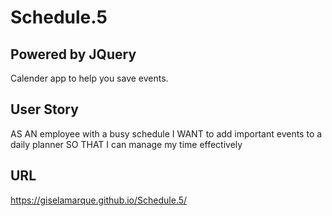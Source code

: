 # Schedule.5

## Powered by JQuery
Calender app to help you save events.

## User Story
AS AN employee with a busy schedule
I WANT to add important events to a daily planner
SO THAT I can manage my time effectively

## URL
https://giselamarque.github.io/Schedule.5/
